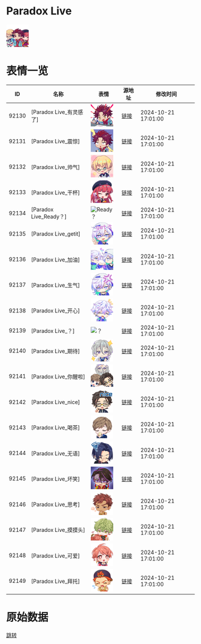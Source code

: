 # Paradox Live

<img src="./cover.png" height="60" alt="cover" />

# 表情一览

|ID|名称|表情|源地址|修改时间|
|----|----|----|----|----|
|92130|[Paradox Live_有灵感了]|<img src="./pic/092130_%5BParadox Live_有灵感了%5D.png" height="60" alt="有灵感了"/>|[链接](https://i0.hdslb.com/bfs/garb/c4bc8ce393d39b15969d02fb079432ccb5f90d5c.png)|2024-10-21 17:01:00|
|92131|[Paradox Live_震惊]|<img src="./pic/092131_%5BParadox Live_震惊%5D.png" height="60" alt="震惊"/>|[链接](https://i0.hdslb.com/bfs/garb/96275e236ed8f905ce5baeaef3dbec291cad1fcf.png)|2024-10-21 17:01:00|
|92132|[Paradox Live_帅气]|<img src="./pic/092132_%5BParadox Live_帅气%5D.png" height="60" alt="帅气"/>|[链接](https://i0.hdslb.com/bfs/garb/e51135a4e5c6e54a3037d207ac866988761a85b4.png)|2024-10-21 17:01:00|
|92133|[Paradox Live_干杯]|<img src="./pic/092133_%5BParadox Live_干杯%5D.png" height="60" alt="干杯"/>|[链接](https://i0.hdslb.com/bfs/garb/dbebf7001d85c5c6bdeb4ee6532ff2d2025f346b.png)|2024-10-21 17:01:00|
|92134|[Paradox Live_Ready？]|<img src="./pic/092134_%5BParadox Live_Ready？%5D.png" height="60" alt="Ready？"/>|[链接](https://i0.hdslb.com/bfs/garb/6385ec40e59f9da9b5e05da8430f817ea64499ce.png)|2024-10-21 17:01:00|
|92135|[Paradox Live_getit]|<img src="./pic/092135_%5BParadox Live_getit%5D.png" height="60" alt="getit"/>|[链接](https://i0.hdslb.com/bfs/garb/bd79c08c9004db968d91e8e453c31393544a4ed6.png)|2024-10-21 17:01:00|
|92136|[Paradox Live_加油]|<img src="./pic/092136_%5BParadox Live_加油%5D.png" height="60" alt="加油"/>|[链接](https://i0.hdslb.com/bfs/garb/beff0173e684ac2138b56c008688e329ff4c94e6.png)|2024-10-21 17:01:00|
|92137|[Paradox Live_生气]|<img src="./pic/092137_%5BParadox Live_生气%5D.png" height="60" alt="生气"/>|[链接](https://i0.hdslb.com/bfs/garb/45228a9c54699a1b5217d88a3070755c780e1abf.png)|2024-10-21 17:01:00|
|92138|[Paradox Live_开心]|<img src="./pic/092138_%5BParadox Live_开心%5D.png" height="60" alt="开心"/>|[链接](https://i0.hdslb.com/bfs/garb/29209f2980f57a091adecfa25d967c2c989d3157.png)|2024-10-21 17:01:00|
|92139|[Paradox Live_？]|<img src="./pic/092139_%5BParadox Live_？%5D.png" height="60" alt="？"/>|[链接](https://i0.hdslb.com/bfs/garb/50ec84588e30a56bdafa6ea3d3b58289d0670b3b.png)|2024-10-21 17:01:00|
|92140|[Paradox Live_期待]|<img src="./pic/092140_%5BParadox Live_期待%5D.png" height="60" alt="期待"/>|[链接](https://i0.hdslb.com/bfs/garb/8b5e116fcb655cb52ddf91099b222b576a8e4630.png)|2024-10-21 17:01:00|
|92141|[Paradox Live_你醒啦]|<img src="./pic/092141_%5BParadox Live_你醒啦%5D.png" height="60" alt="你醒啦"/>|[链接](https://i0.hdslb.com/bfs/garb/ed55b0bbeb249b2e3a8c8ba51ab59a151df4b877.png)|2024-10-21 17:01:00|
|92142|[Paradox Live_nice]|<img src="./pic/092142_%5BParadox Live_nice%5D.png" height="60" alt="nice"/>|[链接](https://i0.hdslb.com/bfs/garb/9752024988a1d72e5eda3f3142cfa134844bf188.png)|2024-10-21 17:01:00|
|92143|[Paradox Live_喝茶]|<img src="./pic/092143_%5BParadox Live_喝茶%5D.png" height="60" alt="喝茶"/>|[链接](https://i0.hdslb.com/bfs/garb/ee0ccb96a8b57712982dacc0580704b9d506f47f.png)|2024-10-21 17:01:00|
|92144|[Paradox Live_无语]|<img src="./pic/092144_%5BParadox Live_无语%5D.png" height="60" alt="无语"/>|[链接](https://i0.hdslb.com/bfs/garb/08857d2ce9c661b05fc5cdbcae2f5f1dc9ed8655.png)|2024-10-21 17:01:00|
|92145|[Paradox Live_坏笑]|<img src="./pic/092145_%5BParadox Live_坏笑%5D.png" height="60" alt="坏笑"/>|[链接](https://i0.hdslb.com/bfs/garb/159b6a3a42afde37549d71596b1c5d243d966760.png)|2024-10-21 17:01:00|
|92146|[Paradox Live_思考]|<img src="./pic/092146_%5BParadox Live_思考%5D.png" height="60" alt="思考"/>|[链接](https://i0.hdslb.com/bfs/garb/d83f5ba1d3bd854f6fd24b46a2291dab922fad49.png)|2024-10-21 17:01:00|
|92147|[Paradox Live_摸摸头]|<img src="./pic/092147_%5BParadox Live_摸摸头%5D.png" height="60" alt="摸摸头"/>|[链接](https://i0.hdslb.com/bfs/garb/2adf2edfab2dfabc349bcc8c9e08622f26154a33.png)|2024-10-21 17:01:00|
|92148|[Paradox Live_可爱]|<img src="./pic/092148_%5BParadox Live_可爱%5D.png" height="60" alt="可爱"/>|[链接](https://i0.hdslb.com/bfs/garb/023ed09282f64c16729d0c312a0e459437028c96.png)|2024-10-21 17:01:00|
|92149|[Paradox Live_拜托]|<img src="./pic/092149_%5BParadox Live_拜托%5D.png" height="60" alt="拜托"/>|[链接](https://i0.hdslb.com/bfs/garb/c6a754da1405e47f4a74e566312159958d9521bb.png)|2024-10-21 17:01:00|

# 原始数据

[跳转](./raw.json)

